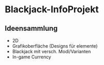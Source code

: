 # Blackjack-InfoProjekt
## Ideensammlung
- 2D
- Grafikoberfläche (Designs für elemente)
- Blackjack mit versch. Modi/Varianten
- In-game Currency
